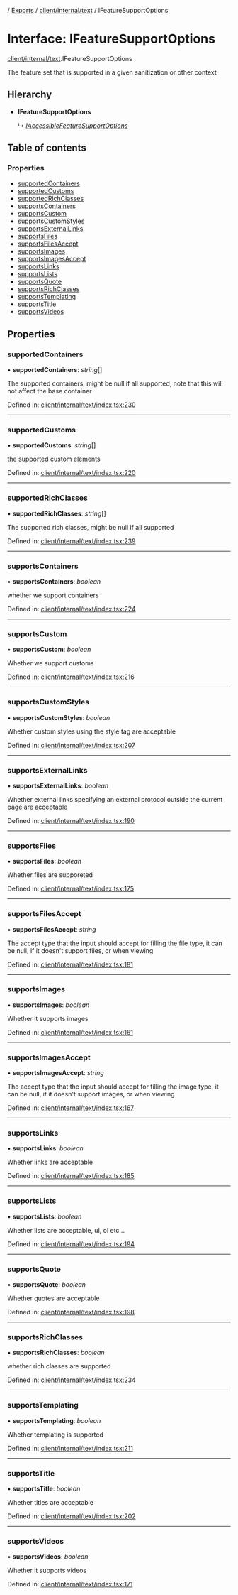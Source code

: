 [](../README.md) / [Exports](../modules.md) / [client/internal/text](../modules/client_internal_text.md) / IFeatureSupportOptions

# Interface: IFeatureSupportOptions

[client/internal/text](../modules/client_internal_text.md).IFeatureSupportOptions

The feature set that is supported in a given
sanitization or other context

## Hierarchy

* **IFeatureSupportOptions**

  ↳ [*IAccessibleFeatureSupportOptions*](client_fast_prototyping_components_slate.iaccessiblefeaturesupportoptions.md)

## Table of contents

### Properties

- [supportedContainers](client_internal_text.ifeaturesupportoptions.md#supportedcontainers)
- [supportedCustoms](client_internal_text.ifeaturesupportoptions.md#supportedcustoms)
- [supportedRichClasses](client_internal_text.ifeaturesupportoptions.md#supportedrichclasses)
- [supportsContainers](client_internal_text.ifeaturesupportoptions.md#supportscontainers)
- [supportsCustom](client_internal_text.ifeaturesupportoptions.md#supportscustom)
- [supportsCustomStyles](client_internal_text.ifeaturesupportoptions.md#supportscustomstyles)
- [supportsExternalLinks](client_internal_text.ifeaturesupportoptions.md#supportsexternallinks)
- [supportsFiles](client_internal_text.ifeaturesupportoptions.md#supportsfiles)
- [supportsFilesAccept](client_internal_text.ifeaturesupportoptions.md#supportsfilesaccept)
- [supportsImages](client_internal_text.ifeaturesupportoptions.md#supportsimages)
- [supportsImagesAccept](client_internal_text.ifeaturesupportoptions.md#supportsimagesaccept)
- [supportsLinks](client_internal_text.ifeaturesupportoptions.md#supportslinks)
- [supportsLists](client_internal_text.ifeaturesupportoptions.md#supportslists)
- [supportsQuote](client_internal_text.ifeaturesupportoptions.md#supportsquote)
- [supportsRichClasses](client_internal_text.ifeaturesupportoptions.md#supportsrichclasses)
- [supportsTemplating](client_internal_text.ifeaturesupportoptions.md#supportstemplating)
- [supportsTitle](client_internal_text.ifeaturesupportoptions.md#supportstitle)
- [supportsVideos](client_internal_text.ifeaturesupportoptions.md#supportsvideos)

## Properties

### supportedContainers

• **supportedContainers**: *string*[]

The supported containers, might be null
if all supported, note that this will
not affect the base container

Defined in: [client/internal/text/index.tsx:230](https://github.com/onzag/itemize/blob/55e63f2c/client/internal/text/index.tsx#L230)

___

### supportedCustoms

• **supportedCustoms**: *string*[]

the supported custom elements

Defined in: [client/internal/text/index.tsx:220](https://github.com/onzag/itemize/blob/55e63f2c/client/internal/text/index.tsx#L220)

___

### supportedRichClasses

• **supportedRichClasses**: *string*[]

The supported rich classes, might be null
if all supported

Defined in: [client/internal/text/index.tsx:239](https://github.com/onzag/itemize/blob/55e63f2c/client/internal/text/index.tsx#L239)

___

### supportsContainers

• **supportsContainers**: *boolean*

whether we support containers

Defined in: [client/internal/text/index.tsx:224](https://github.com/onzag/itemize/blob/55e63f2c/client/internal/text/index.tsx#L224)

___

### supportsCustom

• **supportsCustom**: *boolean*

Whether we support customs

Defined in: [client/internal/text/index.tsx:216](https://github.com/onzag/itemize/blob/55e63f2c/client/internal/text/index.tsx#L216)

___

### supportsCustomStyles

• **supportsCustomStyles**: *boolean*

Whether custom styles using the style tag
are acceptable

Defined in: [client/internal/text/index.tsx:207](https://github.com/onzag/itemize/blob/55e63f2c/client/internal/text/index.tsx#L207)

___

### supportsExternalLinks

• **supportsExternalLinks**: *boolean*

Whether external links specifying an external
protocol outside the current page are acceptable

Defined in: [client/internal/text/index.tsx:190](https://github.com/onzag/itemize/blob/55e63f2c/client/internal/text/index.tsx#L190)

___

### supportsFiles

• **supportsFiles**: *boolean*

Whether files are supporeted

Defined in: [client/internal/text/index.tsx:175](https://github.com/onzag/itemize/blob/55e63f2c/client/internal/text/index.tsx#L175)

___

### supportsFilesAccept

• **supportsFilesAccept**: *string*

The accept type that the input should accept
for filling the file type, it can be null, if
it doesn't support files, or when viewing

Defined in: [client/internal/text/index.tsx:181](https://github.com/onzag/itemize/blob/55e63f2c/client/internal/text/index.tsx#L181)

___

### supportsImages

• **supportsImages**: *boolean*

Whether it supports images

Defined in: [client/internal/text/index.tsx:161](https://github.com/onzag/itemize/blob/55e63f2c/client/internal/text/index.tsx#L161)

___

### supportsImagesAccept

• **supportsImagesAccept**: *string*

The accept type that the input should accept
for filling the image type, it can be null, if
it doesn't support images, or when viewing

Defined in: [client/internal/text/index.tsx:167](https://github.com/onzag/itemize/blob/55e63f2c/client/internal/text/index.tsx#L167)

___

### supportsLinks

• **supportsLinks**: *boolean*

Whether links are acceptable

Defined in: [client/internal/text/index.tsx:185](https://github.com/onzag/itemize/blob/55e63f2c/client/internal/text/index.tsx#L185)

___

### supportsLists

• **supportsLists**: *boolean*

Whether lists are acceptable, ul, ol etc...

Defined in: [client/internal/text/index.tsx:194](https://github.com/onzag/itemize/blob/55e63f2c/client/internal/text/index.tsx#L194)

___

### supportsQuote

• **supportsQuote**: *boolean*

Whether quotes are acceptable

Defined in: [client/internal/text/index.tsx:198](https://github.com/onzag/itemize/blob/55e63f2c/client/internal/text/index.tsx#L198)

___

### supportsRichClasses

• **supportsRichClasses**: *boolean*

whether rich classes are supported

Defined in: [client/internal/text/index.tsx:234](https://github.com/onzag/itemize/blob/55e63f2c/client/internal/text/index.tsx#L234)

___

### supportsTemplating

• **supportsTemplating**: *boolean*

Whether templating is supported

Defined in: [client/internal/text/index.tsx:211](https://github.com/onzag/itemize/blob/55e63f2c/client/internal/text/index.tsx#L211)

___

### supportsTitle

• **supportsTitle**: *boolean*

Whether titles are acceptable

Defined in: [client/internal/text/index.tsx:202](https://github.com/onzag/itemize/blob/55e63f2c/client/internal/text/index.tsx#L202)

___

### supportsVideos

• **supportsVideos**: *boolean*

Whether it supports videos

Defined in: [client/internal/text/index.tsx:171](https://github.com/onzag/itemize/blob/55e63f2c/client/internal/text/index.tsx#L171)
